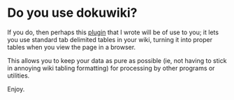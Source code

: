 # Do you use dokuwiki?

If you do, then perhaps this <a href="http://www.dokuwiki.org/plugin:tabtables" target="_blank">plugin</a> that I wrote will be of use to you; it lets you use standard tab delimited tables in your wiki, turning it into proper tables when you view the page in a browser.

This allows you to keep your data as pure as possible (ie, not having to stick in annoying wiki tabling formatting) for processing by other programs or utilities.

Enjoy.